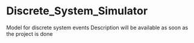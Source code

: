 # Discrete_System_Simulator
Model for discrete system events
Description will be available as soon as the project is done 
